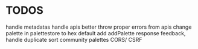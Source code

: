 # TODOS

handle metadatas
handle apis better
throw proper errors from apis
change palette in palettestore to hex default
add addPalette response feedback, handle duplicate
sort community palettes
CORS/ CSRF
